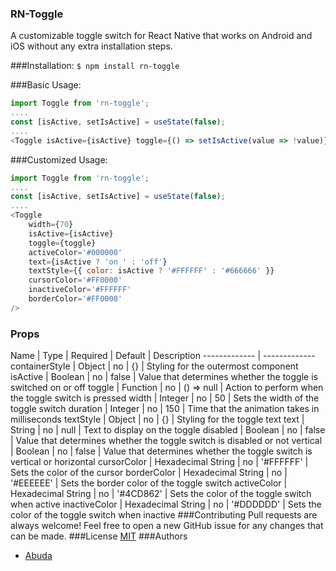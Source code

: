 ### RN-Toggle
A customizable toggle switch for React Native that works on Android and iOS without any extra installation steps.

###Installation:
`$ npm install rn-toggle`

###Basic Usage:
```javascript
import Toggle from 'rn-toggle';
....
const [isActive, setIsActive] = useState(false);
....
<Toggle isActive={isActive} toggle={() => setIsActive(value => !value)} />
```

###Customized Usage:
```javascript
import Toggle from 'rn-toggle';
....
const [isActive, setIsActive] = useState(false);
....
<Toggle
	width={70}
	isActive={isActive}
	toggle={toggle}
	activeColor='#000000'
	text={isActive ? 'on ' : 'off'}
	textStyle={{ color: isActive ? '#FFFFFF' : '#666666' }}
	cursorColor='#FF0000'
	inactiveColor='#FFFFFF'
	borderColor='#FF0000'
/>
```
### Props
Name | Type | Required | Default | Description
------------- | -------------
containerStyle | Object | no | {} | Styling for the outermost component
isActive |	Boolean | no | false | Value that determines whether the toggle is switched on or off
toggle | Function | no | () => null | Action to perform when the toggle switch is pressed
width | Integer | no | 50 | Sets the width of the toggle switch
duration | Integer | no | 150 | Time that the animation takes in milliseconds
textStyle | Object | no | {} | Styling for the toggle text
text | String | no | null | Text to display on the toggle
disabled | Boolean | no | false | Value that determines whether the toggle switch is disabled or not
vertical | Boolean | no | false | Value that determines whether the toggle switch is vertical or horizontal
cursorColor | Hexadecimal String | no | '#FFFFFF' | Sets the color of the cursor
borderColor | Hexadecimal String | no | '#EEEEEE' | Sets the border color of the toggle switch
activeColor | Hexadecimal String | no | '#4CD862' | Sets the color of the toggle switch when active
inactiveColor | Hexadecimal String | no | '#DDDDDD' | Sets the color of the toggle switch when inactive
###Contributing
Pull requests are always welcome! Feel free to open a new GitHub issue for any changes that can be made.
###License
[MIT](https://github.com/Abuda/rn-toggle/blob/master/LICENSE)
###Authors
+ [Abuda](https://github.com/Abuda)
